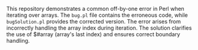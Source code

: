 This repository demonstrates a common off-by-one error in Perl when iterating over arrays. The `bug.pl` file contains the erroneous code, while `bugSolution.pl` provides the corrected version.  The error arises from incorrectly handling the array index during iteration.  The solution clarifies the use of $#array (array's last index) and ensures correct boundary handling.